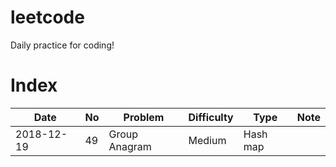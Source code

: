 # leetcode
Daily practice for coding!  

# Index
| Date | No | Problem | Difficulty | Type | Note |
| ---- | -- | ------- | ---------- | ---- | ---- | 
| 2018-12-19 | 49 | Group Anagram | Medium | Hash map | |
